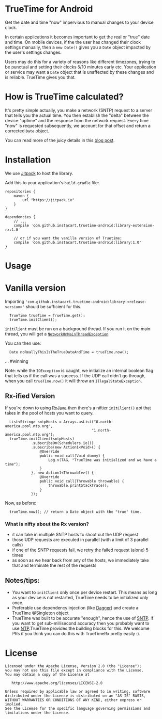# TrueTime for Android

Get the date and time "now" impervious to manual changes to your device clock.

In certain applications it becomes important to get the real or "true" date and time. On mobile devices, if the the user has changed their clock settings manually, then a `new Date()` gives you a `Date` object impacted by the user's settings changes.

Users may do this for a variety of reasons like different timezones, trying to be punctual and setting their clocks 5/10 minutes early etc. Your application or service may want a `Date` object that is unaffected by these changes and is reliable. TrueTime gives you that.

# How is TrueTime calculated?

It's pretty simple actually, you make a network (SNTP) request to a server that tells you the actual time. You then establish the "delta" between the device "uptime" and the response from the network request. Every time "now" is requested subsequently, we account for that offset and return a corrected `Date` object.

You can read more of the juicy details in this [blog post]().

# Installation

We use [Jitpack](https://jitpack.io) to host the library.

Add this to your application's `build.gradle` file:

```
repositories {
    maven {
        url "https://jitpack.io"
    }
}

dependencies {
    // ...
    compile 'com.github.instacart.truetime-android:library-extension-rx:1.0'

    // or if you want the vanilla version of Truetime:
    compile 'com.github.instacart.truetime-android:library:1.0'
}
```

# Usage

# Vanilla version

Importing `'com.github.instacart.truetime-android:library:<release-version>'` should be sufficient for this.

```
  TrueTime trueTime = TrueTime.get();
  trueTime.initClient();
```

`initClient` must be run on a background thread. If you run it on the main thread, you will get a [`NetworkOnMainThreadException`](https://developer.android.com/reference/android/os/NetworkOnMainThreadException.html)

You can then use:

```
  Date noReallyThisIsTheTrueDateAndTime = trueTime.now();
```

... #winning

Note: while the `IOException` is caught, we initialize an internal boolean flag that tells us if the call was a success. If the UDP call didn't go through, when you call `trueTime.now()` it will throw an `IllegalStateException`.

## Rx-ified Version

If you're down to using [RxJava](https://github.com/ReactiveX/RxJava) then there's a niftier `initClient()` api that takes in the pool of hosts you want to query.

```
  List<String> sntpHosts = Arrays.asList("0.north-america.pool.ntp.org",
                                        "1.north-america.pool.ntp.org");
  trueTime.initClient(sntpHosts)
            .subscribeOn(Schedulers.io())
            .subscribe(new Action1<Void>() {
                @Override
                public void call(Void dummy) {
                    Log.v(TAG, "TrueTime was initialized and we have a time");
                }
            }, new Action1<Throwable>() {
                @Override
                public void call(Throwable throwable) {
                    throwable.printStackTrace();
                }
            });
```

Now, as before:

```
  trueTime.now(); // return a Date object with the "true" time.
```

### What is nifty about the Rx version?

* it can take in multiple SNTP hosts to shoot out the UDP request
* those UDP requests are executed in parallel (with a limit of 3 parallel calls)
* if one of the SNTP requests fail, we retry the failed request (alone) 5 times
* as soon as we hear back from any of the hosts, we immediately take that and terminate the rest of the requests


## Notes/tips:

* You want to `initClient` only once per device restart. This means as long as your device is not restarted, TrueTime needs to be initialized only once.
* Preferable use dependency injection (like [Dagger](http://square.github.io/dagger/)) and create a TrueTime @Singleton object
* TrueTime was built to be accurate "enough", hence the use of [SNTP](https://en.wikipedia.org/wiki/Network_Time_Protocol#SNTP). If you want to get sub-millisecond accuracy then you probably want to use [NTP](https://www.meinbergglobal.com/english/faq/faq_37.htm).TrueTime provides the building blocks for this. We welcome PRs if you think you can do this with TrueTimeRx pretty easily :).

# License

```
Licensed under the Apache License, Version 2.0 (the "License");
you may not use this file except in compliance with the License.
You may obtain a copy of the License at

   http://www.apache.org/licenses/LICENSE-2.0

Unless required by applicable law or agreed to in writing, software
distributed under the License is distributed on an "AS IS" BASIS,
WITHOUT WARRANTIES OR CONDITIONS OF ANY KIND, either express or implied.
See the License for the specific language governing permissions and
limitations under the License.
```
